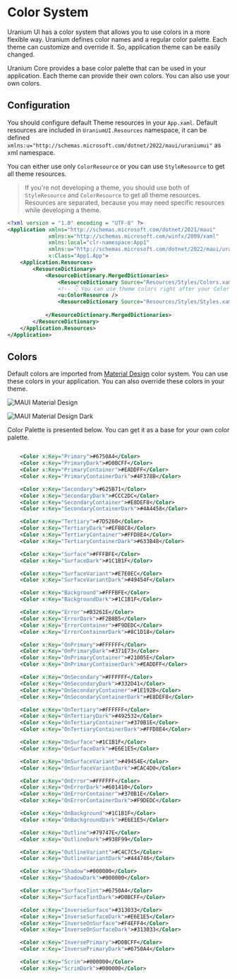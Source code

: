 # Color System
Uranium UI has a color system that allows you to use colors in a more flexible way. Uranium defines color names and a regular color palette. Each theme can customize and override it. So, application theme can be easily changed.

Uranium Core provides a base color palette that can be used in your application. Each theme can provide their own colors. You can also use your own colors.

## Configuration
You should configure default Theme resources in your `App.xaml`. Default resources are included in `UraniumUI.Resources` namespace, it can be defined `xmlns:u="http://schemas.microsoft.com/dotnet/2022/maui/uraniumui"` as xml namespace.

You can either use only `ColorResource` or you can use `StyleResource` to get all theme resources. 

> If you're not developing a theme, you should use both of `StyleResource` and `ColorResource` to get all theme resources.
> Resources are separated, because you may need specific resources while developing a theme.

```xml
<?xml version = "1.0" encoding = "UTF-8" ?>
<Application xmlns="http://schemas.microsoft.com/dotnet/2021/maui"
             xmlns:x="http://schemas.microsoft.com/winfx/2009/xaml"
             xmlns:local="clr-namespace:App1"
             xmlns:u="http://schemas.microsoft.com/dotnet/2022/maui/uraniumui"
             x:Class="App1.App">
    <Application.Resources>
        <ResourceDictionary>
            <ResourceDictionary.MergedDictionaries>
                <ResourceDictionary Source="Resources/Styles/Colors.xaml" />
                <!-- 👇 You can use theme colors right after your Colors.xaml -->
                <u:ColorResource />
                <ResourceDictionary Source="Resources/Styles/Styles.xaml" />
                
            </ResourceDictionary.MergedDictionaries>
        </ResourceDictionary>
    </Application.Resources>
</Application>
```

## Colors

Default colors are imported from [Material Design](https://m3.material.io/styles/color/the-color-system/tokens#7fd4440e-986d-443f-8b3a-4933bff16646) color system. You can use these colors in your application. You can also override these colors in your theme.

![MAUI Material Design](https://lh3.googleusercontent.com/KvS4VAUMcFwCX3FDFOzuAGoO6Okpk5JXhnCkzRx9ehxCML6-FZ_cdJw20-mDbifLYrbTlULpM_SvIhl9n_T9zjQtT78MDThbxeEvIb1brKq0=s0)

![MAUI Material Design Dark](https://lh3.googleusercontent.com/nQHmWgLpXxjfV9nC_xIabgJDagi5V3aBB9qbFRA_EHEkEeTaq3uh-rYwoXnkRqL1eHCobVjb8lmQgdistb_XNcCfVdsQqUC-h0hvje4j6Qk=s0)

Color Palette is presented below. You can get it as a base for your own color palette.

```xml

    <Color x:Key="Primary">#6750A4</Color>
    <Color x:Key="PrimaryDark">#D0BCFF</Color>
    <Color x:Key="PrimaryContainer">#EADDFF</Color>
    <Color x:Key="PrimaryContainerDark">#4F378B</Color>

    <Color x:Key="Secondary">#625B71</Color>
    <Color x:Key="SecondaryDark">#CCC2DC</Color>
    <Color x:Key="SecondaryContainer">#E8DEF8</Color>
    <Color x:Key="SecondaryContainerDark">#4A4458</Color>

    <Color x:Key="Tertiary">#7D5260</Color>
    <Color x:Key="TertiaryDark">#EFB8C8</Color>
    <Color x:Key="TertiaryContainer">#FFD8E4</Color>
    <Color x:Key="TertiaryContainerDark">#633B48</Color>

    <Color x:Key="Surface">#FFFBFE</Color>
    <Color x:Key="SurfaceDark">#1C1B1F</Color>

    <Color x:Key="SurfaceVariant">#E7E0EC</Color>
    <Color x:Key="SurfaceVariantDark">#49454F</Color>

    <Color x:Key="Background">#FFFBFE</Color>
    <Color x:Key="BackgroundDark">#1C1B1F</Color>

    <Color x:Key="Error">#B3261E</Color>
    <Color x:Key="ErrorDark">#F2B8B5</Color>
    <Color x:Key="ErrorContainer">#F9DEDC</Color>
    <Color x:Key="ErrorContainerDark">#8C1D18</Color>

    <Color x:Key="OnPrimary">#FFFFFF</Color>
    <Color x:Key="OnPrimaryDark">#371E73</Color>
    <Color x:Key="OnPrimaryContainer">#21005E</Color>
    <Color x:Key="OnPrimaryContainerDark">#EADDFF</Color>

    <Color x:Key="OnSecondary">#FFFFFF</Color>
    <Color x:Key="OnSecondaryDark">#332D41</Color>
    <Color x:Key="OnSecondaryContainer">#1E192B</Color>
    <Color x:Key="OnSecondaryContainerDark">#E8DEF8</Color>

    <Color x:Key="OnTertiary">#FFFFFF</Color>
    <Color x:Key="OnTertiaryDark">#492532</Color>
    <Color x:Key="OnTertiaryContainer">#370B1E</Color>
    <Color x:Key="OnTertiaryContainerDark">#FFD8E4</Color>

    <Color x:Key="OnSurface">#1C1B1F</Color>
    <Color x:Key="OnSurfaceDark">#E6E1E5</Color>

    <Color x:Key="OnSurfaceVariant">#49454E</Color>
    <Color x:Key="OnSurfaceVariantDark">#CAC4D0</Color>

    <Color x:Key="OnError">#FFFFFF</Color>
    <Color x:Key="OnErrorDark">#601410</Color>
    <Color x:Key="OnErrorContainer">#370B1E</Color>
    <Color x:Key="OnErrorContainerDark">#F9DEDC</Color>

    <Color x:Key="OnBackground">#1C1B1F</Color>
    <Color x:Key="OnBackgroundDark">#E6E1E5</Color>

    <Color x:Key="Outline">#79747E</Color>
    <Color x:Key="OutlineDark">#938F99</Color>

    <Color x:Key="OutlineVariant">#C4C7C5</Color>
    <Color x:Key="OutlineVariantDark">#444746</Color>

    <Color x:Key="Shadow">#000000</Color>
    <Color x:Key="ShadowDark">#000000</Color>

    <Color x:Key="SurfaceTint">#6750A4</Color>
    <Color x:Key="SurfaceTintDark">#D0BCFF</Color>

    <Color x:Key="InverseSurface">#313033</Color>
    <Color x:Key="InverseSurfaceDark">#E6E1E5</Color>
    <Color x:Key="InverseOnSurface">#F4EFF4</Color>
    <Color x:Key="InverseOnSurfaceDark">#313033</Color>

    <Color x:Key="InversePrimary">#D0BCFF</Color>
    <Color x:Key="InversePrimaryDark">#6750A4</Color>

    <Color x:Key="Scrim">#000000</Color>
    <Color x:Key="ScrimDark">#000000</Color>
```

